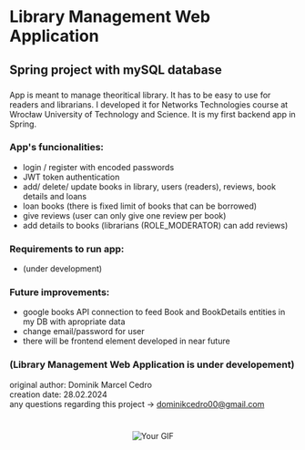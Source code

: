 # Library Management Web Application

## Spring project with mySQL database

### 
App is meant to manage theoritical library. It has to be easy to use for readers and librarians. I developed it for Networks Technologies course at Wrocław University of Technology and Science. It is my first backend app in Spring.

### App's funcionalities:
* login / register with encoded passwords
* JWT token authentication
* add/ delete/ update books in library, users (readers), reviews, book details and loans
* loan books (there is fixed limit of books that can be borrowed)
* give reviews (user can only give one review per book)
* add details to books (librarians (ROLE_MODERATOR) can add reviews)

### Requirements to run app:
* (under development)

### Future improvements:
* google books API connection to feed Book and BookDetails entities in my DB with apropriate data
* change email/password for user
* there will be frontend element developed in near future

### (Library Management Web Application is under developement)
original author: Dominik Marcel Cedro  
creation date: 28.02.2024  
any questions regarding this project -> dominikcedro00@gmail.com   

#

<div align="center">
  <img src="https://media.giphy.com/media/v1.Y2lkPTc5MGI3NjExZGoydnowaXEwd3VrZjBjbDZsOWJnYm41enhvMjEydXc0dzMxcmt2ZyZlcD12MV9pbnRlcm5hbF9naWZfYnlfaWQmY3Q9Zw/69jvP3VXUYhr3YUYu9/giphy.gif" alt="Your GIF" style="max-width: 100%;" />
</div>
